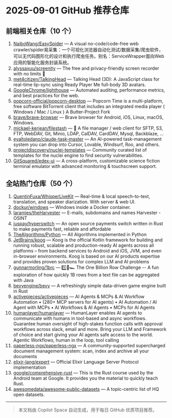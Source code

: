 # 2025-09-01 GitHub 推荐仓库

## 前端相关仓库（10 个）

1. [NaiboWang/EasySpider](https://github.com/NaiboWang/EasySpider) — A visual no-code/code-free web crawler/spider易采集：一个可视化浏览器自动化测试/数据采集/爬虫软件，可以无代码图形化的设计和执行爬虫任务。别名：ServiceWrapper面向Web应用的智能化服务封装系统。
2. [alyssaxuu/screenity](https://github.com/alyssaxuu/screenity) — The free and privacy-friendly screen recorder with no limits 🎥
3. [met4citizen/TalkingHead](https://github.com/met4citizen/TalkingHead) — Talking Head (3D): A JavaScript class for real-time lip-sync using Ready Player Me full-body 3D avatars.
4. [GoogleChrome/lighthouse](https://github.com/GoogleChrome/lighthouse) — Automated auditing, performance metrics, and best practices for the web.
5. [popcorn-official/popcorn-desktop](https://github.com/popcorn-official/popcorn-desktop) — Popcorn Time is a multi-platform, free software BitTorrent client that includes an integrated media player ( Windows / Mac / Linux ) A Butter-Project Fork
6. [brave/brave-browser](https://github.com/brave/brave-browser) — Brave browser for Android, iOS, Linux, macOS, Windows.
7. [mickael-kerjean/filestash](https://github.com/mickael-kerjean/filestash) — 📁 A file manager / web client for SFTP, S3, FTP, WebDAV, Git, Minio, LDAP, CalDAV, CardDAV, Mysql, Backblaze, ...
8. [eyaltoledano/claude-task-master](https://github.com/eyaltoledano/claude-task-master) — An AI-powered task-management system you can drop into Cursor, Lovable, Windsurf, Roo, and others.
9. [projectdiscovery/nuclei-templates](https://github.com/projectdiscovery/nuclei-templates) — Community curated list of templates for the nuclei engine to find security vulnerabilities.
10. [GitSquared/edex-ui](https://github.com/GitSquared/edex-ui) — A cross-platform, customizable science fiction terminal emulator with advanced monitoring & touchscreen support.

## 全站热门仓库（50 个）

1. [QuentinFuxa/WhisperLiveKit](https://github.com/QuentinFuxa/WhisperLiveKit) — Real-time & local speech-to-text, translation, and speaker diarization. With server & web UI.
2. [dockur/windows](https://github.com/dockur/windows) — Windows inside a Docker container.
3. [laramies/theHarvester](https://github.com/laramies/theHarvester) — E-mails, subdomains and names Harvester - OSINT
4. [juspay/hyperswitch](https://github.com/juspay/hyperswitch) — An open source payments switch written in Rust to make payments fast, reliable and affordable
5. [TheAlgorithms/Python](https://github.com/TheAlgorithms/Python) — All Algorithms implemented in Python
6. [JetBrains/koog](https://github.com/JetBrains/koog) — Koog is the official Kotlin framework for building and running robust, scalable and production-ready AI agents across all platforms – from backend services to Android and iOS, JVM, and even in-browser environments. Koog is based on our AI products expertise and provides proven solutions for complex LLM and AI problems
7. [gunnarmorling/1brc](https://github.com/gunnarmorling/1brc) — 1️⃣🐝🏎️ The One Billion Row Challenge -- A fun exploration of how quickly 1B rows from a text file can be aggregated with Java
8. [bevyengine/bevy](https://github.com/bevyengine/bevy) — A refreshingly simple data-driven game engine built in Rust
9. [activepieces/activepieces](https://github.com/activepieces/activepieces) — AI Agents & MCPs & AI Workflow Automation • (280+ MCP servers for AI agents) • AI Automation / AI Agent with MCPs • AI Workflows & AI Agents • MCPs for AI Agents
10. [humanlayer/humanlayer](https://github.com/humanlayer/humanlayer) — HumanLayer enables AI agents to communicate with humans in tool-based and async workflows. Guarantee human oversight of high-stakes function calls with approval workflows across slack, email and more. Bring your LLM and Framework of choice and start giving your AI agents safe access to the world. Agentic Workflows, human in the loop, tool calling
11. [paperless-ngx/paperless-ngx](https://github.com/paperless-ngx/paperless-ngx) — A community-supported supercharged document management system: scan, index and archive all your documents
12. [elixir-lang/expert](https://github.com/elixir-lang/expert) — Official Elixir Language Server Protocol implementation
13. [google/comprehensive-rust](https://github.com/google/comprehensive-rust) — This is the Rust course used by the Android team at Google. It provides you the material to quickly teach Rust.
14. [awesomedata/awesome-public-datasets](https://github.com/awesomedata/awesome-public-datasets) — A topic-centric list of HQ open datasets.

---

> 本文档由 Copilot Space 自动生成，用于每日 GitHub 优质项目推荐。
